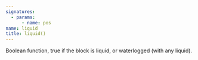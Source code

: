 ```yaml
---
signatures:
  - params:
      - name: pos
name: liquid
title: liquid()
---
```



Boolean function, true if the block is liquid, or waterlogged (with any liquid).
